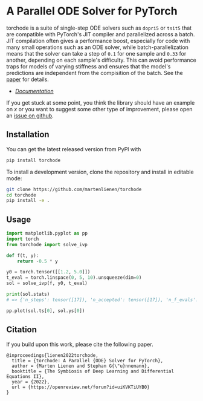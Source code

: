 # A Parallel ODE Solver for PyTorch

torchode is a suite of single-step ODE solvers such as `dopri5` or `tsit5` that are
compatible with PyTorch's JIT compiler and parallelized across a batch. JIT compilation
often gives a performance boost, especially for code with many small operations such as an
ODE solver, while batch-parallelization means that the solver can take a step of `0.1` for
one sample and `0.33` for another, depending on each sample's difficulty. This can avoid
performance traps for models of varying stiffness and ensures that the model's predictions
are independent from the compisition of the batch. See the
[paper](https://openreview.net/forum?id=uiKVKTiUYB0) for details.

- [*Documentation*](https://torchode.readthedocs.org)

If you get stuck at some point, you think the library should have an example on _x_ or you
want to suggest some other type of improvement, please open an [issue on
github](https://github.com/martenlienen/torchode/issues/new).

## Installation

You can get the latest released version from PyPI with

```sh
pip install torchode
```

To install a development version, clone the repository and install in editable mode:

```sh
git clone https://github.com/martenlienen/torchode
cd torchode
pip install -e .
```

## Usage

```python
import matplotlib.pyplot as pp
import torch
from torchode import solve_ivp

def f(t, y):
    return -0.5 * y

y0 = torch.tensor([[1.2, 5.0]])
t_eval = torch.linspace(0, 5, 10).unsqueeze(dim=0)
sol = solve_ivp(f, y0, t_eval)

print(sol.stats)
# => {'n_steps': tensor([17]), 'n_accepted': tensor([17]), 'n_f_evals': tensor([105])}

pp.plot(sol.ts[0], sol.ys[0])
```

## Citation

If you build upon this work, please cite the following paper.

```
@inproceedings{lienen2022torchode,
  title = {torchode: A Parallel {ODE} Solver for PyTorch},
  author = {Marten Lienen and Stephan G{\"u}nnemann},
  booktitle = {The Symbiosis of Deep Learning and Differential Equations II},
  year = {2022},
  url = {https://openreview.net/forum?id=uiKVKTiUYB0}
}
```
